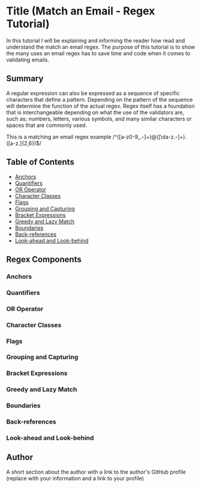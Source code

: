 # Title (Match an Email - Regex Tutorial)
In this tutorial I will be explaining and informing the reader how read and understand the match an email regex. The purpose of this tutorial is to show the many uses an email regex has to save time and code when it comes to validating emails. 


## Summary
A regular expression can also be expressed as a sequence of specific characters that define a pattern. Depending on the pattern of the sequence will determine the function of the actual regex. Regex itself has a foundation that is interchangeable depending on what the use of the validators are, such as; numbers, letters, various symbols, and many similar characters or spaces that are commonly used. 

This is a matching an email regex example
/^([a-z0-9_\.-]+)@([\da-z\.-]+)\.([a-z\.]{2,6})$/
## Table of Contents

- [Anchors](#anchors)
- [Quantifiers](#quantifiers)
- [OR Operator](#or-operator)
- [Character Classes](#character-classes)
- [Flags](#flags)
- [Grouping and Capturing](#grouping-and-capturing)
- [Bracket Expressions](#bracket-expressions)
- [Greedy and Lazy Match](#greedy-and-lazy-match)
- [Boundaries](#boundaries)
- [Back-references](#back-references)
- [Look-ahead and Look-behind](#look-ahead-and-look-behind)

## Regex Components

### Anchors

### Quantifiers

### OR Operator

### Character Classes

### Flags

### Grouping and Capturing

### Bracket Expressions

### Greedy and Lazy Match

### Boundaries

### Back-references

### Look-ahead and Look-behind

## Author

A short section about the author with a link to the author's GitHub profile (replace with your information and a link to your profile)
